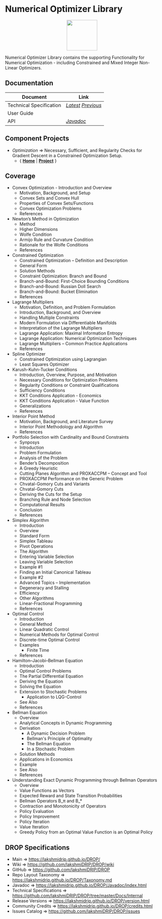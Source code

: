 ﻿
# Numerical Optimizer Library


<p align="center"><img src="https://github.com/lakshmiDRIP/DROP/blob/master/DRIP_Logo.gif?raw=true" width="100"></p>

Numerical Optimizer Library contains the supporting Functionality for Numerical Optimization - including Constrained and Mixed Integer Non-Linear Optimizers.


## Documentation

 |        Document         | Link |
 |-------------------------|------|
 | Technical Specification | [*Latest*](https://github.com/lakshmiDRIP/DROP/blob/master/Docs/Internal/NumericalOptimizer/NumericalOptimizer_v7.14.pdf) [*Previous*](https://github.com/lakshmiDRIP/DROP/blob/master/Docs/Internal/NumericalOptimizer) |
 | User Guide              |  |
 | API                     | [*Javadoc*](https://lakshmidrip.github.io/DROP/Javadoc/index.html)|


## Component Projects

 * *Optimization* => Necessary, Sufficient, and Regularity Checks for Gradient Descent in a Constrained Optimization Setup.
	* { [**Home**](https://github.com/lakshmiDRIP/DROP/tree/master/src/main/java/org/drip/optimization/README.md) | 
	[**Project**](https://github.com/lakshmiDRIP/DROP/issues?q=is%3Aopen+is%3Aissue+label%3Aoptimization) }


## Coverage

 * Convex Optimization - Introduction and Overview
	* Motivation, Background, and Setup
	* Convex Sets and Convex Hull
	* Properties of Convex Sets/Functions
	* Convex Optimization Problems
	* References
 * Newton’s Method in Optimization
	* Method
	* Higher Dimensions
	* Wolfe Condition
	* Armijo Rule and Curvature Condition
	* Rationale for the Wolfe Conditions
	* References
 * Constrained Optimization
	* Constrained Optimization – Definition and Description
	* General Form
	* Solution Methods
	* Constraint Optimization: Branch and Bound
	* Branch-and-Bound: First-Choice Bounding Conditions
	* Branch-and-Bound: Russian Doll Search
	* Branch-and-Bound: Bucket Elimination
	* References
 * Lagrange Multipliers
	* Motivation, Definition, and Problem Formulation
	* Introduction, Background, and Overview
	* Handling Multiple Constraints
	* Modern Formulation via Differentiable Manifolds
	* Interpretation of the Lagrange Multipliers
	* Lagrange Application: Maximal Information Entropy
	* Lagrange Application: Numerical Optimization Techniques
	* Lagrange Multipliers – Common Practice Applications
	* References
 * Spline Optimizer
	* Constrained Optimization using Lagrangian
	* Least Squares Optimizer
 * Karush-Kuhn-Tucker Conditions
	* Introduction, Overview, Purpose, and Motivation
	* Necessary Conditions for Optimization Problems	* Regularity Conditions or Constraint Qualifications
	* Sufficiency Conditions
	* KKT Conditions Application - Economics
	* KKT Conditions Application - Value Function
	* Generalizations
	* References
 * Interior Point Method
	* Motivation, Background, and Literature Survey
	* Interior Point Methodology and Algorithm
	* References
 * Portfolio Selection with Cardinality and Bound Constraints
	* Synposys
	* Introduction
	* Problem Formulation
	* Analysis of the Problem
	* Bender’s Decomposition
	* A Greedy Heuristic
	* Cutting Planes Algorithm and PROXACCPM – Concept and Tool
	* PROXACCPM Performance on the Generic Problem
	* Chvatal-Gomory Cuts and Variants
	* Chvatal-Gomory Cuts
	* Deriving the Cuts for the Setup
	* Branching Rule and Node Selection
	* Computational Results
	* Conclusion
	* References
 * Simplex Algorithm
	* Introduction
	* Overview
	* Standard Form
	* Simplex Tableau
	* Pivot Operations
	* The Algorithm
	* Entering Variable Selection
	* Leaving Variable Selection
	* Example #1
	* Finding an Initial Canonical Tableau
	* Example #2
	* Advanced Topics – Implementation
	* Degeneracy and Stalling
	* Efficiency
	* Other Algorithms
	* Linear-Fractional Programming
	* References
 * Optimal Control
	* Introduction
	* General Method
	* Linear Quadratic Control
	* Numerical Methods for Optimal Control
	* Discrete-time Optimal Control
	* Examples
		* Finite Time
	* References
 * Hamilton–Jacobi–Bellman Equation
	* Introduction
	* Optimal Control Problems
	* The Partial Differential Equation
	* Deriving the Equation
	* Solving the Equation
	* Extension to Stochastic Problems
		* Application to LQG-Control
	* See Also
	* References
 * Bellman Equation
	* Overview
	* Analytical Concepts in Dynamic Programming
	* Derivation
		* A Dynamic Decision Problem
		* Bellman's Principle of Optimality
		* The Bellman Equation
		* In a Stochastic Problem
	* Solution Methods
	* Applications in Economics
	* Example
	* See Also
	* References
 * Understanding Exact Dynamic Programming through Bellman Operators
	* Overview
	* Value Functions as Vectors
	* Expected Reward and State Transition Probabilities
	* Bellman Operators B_π and B_*
	* Contraction and Monotonicity of Operators
	* Policy Evaluation
	* Policy Improvement
	* Policy Iteration
	* Value Iteration
	* Greedy Policy from an Optimal Value Function is an Optimal Policy


## DROP Specifications

 * Main                     => https://lakshmidrip.github.io/DROP/
 * Wiki                     => https://github.com/lakshmiDRIP/DROP/wiki
 * GitHub                   => https://github.com/lakshmiDRIP/DROP
 * Repo Layout Taxonomy     => https://lakshmidrip.github.io/DROP/Taxonomy.md
 * Javadoc                  => https://lakshmidrip.github.io/DROP/Javadoc/index.html
 * Technical Specifications => https://github.com/lakshmiDRIP/DROP/tree/master/Docs/Internal
 * Release Versions         => https://lakshmidrip.github.io/DROP/version.html
 * Community Credits        => https://lakshmidrip.github.io/DROP/credits.html
 * Issues Catalog           => https://github.com/lakshmiDRIP/DROP/issues
